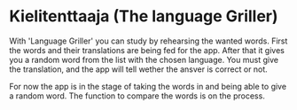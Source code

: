 # Kielitenttaaja (The language Griller)
With 'Language Griller' you can study by rehearsing the wanted words. First the words and their translations are being fed for the app. After that it gives you a random word from the list with the chosen language. You must give the translation, and the app will tell wether the ansver is correct or not.

For now the app is in the stage of taking the words in and being able to give a random word. The function to compare the words is on the process.
